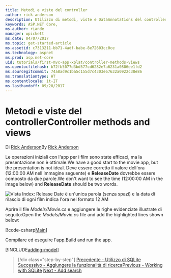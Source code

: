 ```yaml
---
title: Metodi e viste del controller
author: rick-anderson
description: Utilizzo di metodi, viste e DataAnnotations del controller
keywords: ASP.NET Core,
ms.author: riande
manager: wpickett
ms.date: 04/07/2017
ms.topic: get-started-article
ms.assetid: c7313211-bb71-4adf-babe-8e72603cc0ce
ms.technology: aspnet
ms.prod: asp.net-core
uid: tutorials/first-mvc-app-xplat/controller-methods-views
ms.openlocfilehash: b72fb5077d3bd577cd6282e7a6231a0806ee1fd2
ms.sourcegitcommit: 74a8ad9c1ba5c155d7c4303e67632a0922c38e86
ms.translationtype: HT
ms.contentlocale: it-IT
ms.lasthandoff: 09/20/2017
---
```

# <a name="controller-methods-and-views"></a><span data-ttu-id="2e6fc-104">Metodi e viste del controller</span><span class="sxs-lookup"><span data-stu-id="2e6fc-104">Controller methods and views</span></span>

<span data-ttu-id="2e6fc-105">Di [Rick Anderson](https://twitter.com/RickAndMSFT)</span><span class="sxs-lookup"><span data-stu-id="2e6fc-105">By [Rick Anderson](https://twitter.com/RickAndMSFT)</span></span>

<span data-ttu-id="2e6fc-106">Le operazioni iniziali con l'app per i film sono state efficaci, ma la presentazione non è ottimale.</span><span class="sxs-lookup"><span data-stu-id="2e6fc-106">We have a good start to the movie app, but the presentation is not ideal.</span></span> <span data-ttu-id="2e6fc-107">Deve essere corretto il valore dell'ora (12:00:00 AM nell'immagine seguente) e **ReleaseDate** dovrebbe essere composto da due parole.</span><span class="sxs-lookup"><span data-stu-id="2e6fc-107">We don't want to see the time (12:00:00 AM in the image below) and **ReleaseDate** should be two words.</span></span>

![Vista Index: Release Date è un'unica parola (senza spazi) e la data di rilascio di ogni film indica l'ora nel formato 12 AM](../../tutorials/first-mvc-app/working-with-sql/_static/m55.png)

<span data-ttu-id="2e6fc-109">Aprire il file *Models/Movie.cs* e aggiungere le righe evidenziate illustrate di seguito:</span><span class="sxs-lookup"><span data-stu-id="2e6fc-109">Open the *Models/Movie.cs* file and add the highlighted lines shown below:</span></span>

[!code-csharp[Main](../../tutorials/first-mvc-app/start-mvc/sample/MvcMovie/Models/MovieDate.cs?name=snippet_1&highlight=2,11-12)]

<span data-ttu-id="2e6fc-110">Compilare ed eseguire l'app.</span><span class="sxs-lookup"><span data-stu-id="2e6fc-110">Build and run the app.</span></span>

<!-- include start
![MVC Movie application open browser showing movie data](../../tutorials/first-mvc-app/working-with-sql/_static/m55.png)

 -->

[!INCLUDE[adding-model](../../includes/mvc-intro/controller-methods-views.md)]

>[!div class="step-by-step"]
<span data-ttu-id="2e6fc-111">[Precedente - Utilizzo di SQLite](working-with-sql.md)
[Successivo - Aggiungere la funzionalità di ricerca](search.md)</span><span class="sxs-lookup"><span data-stu-id="2e6fc-111">[Previous - Working with SQLite](working-with-sql.md)
[Next - Add search](search.md)</span></span>  
